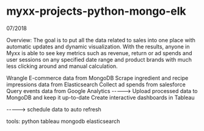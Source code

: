 # myxx-projects-python-mongo-elk
07/2018

Overview:
The goal is to put all the data related to sales into one place with automatic updates
and dynamic visualization. With the results, anyone in Myxx is able to see key metrics
such as revenue, return or ad spends and user sessions on any specified date range
and product brands with much less clicking around and manual calculation.

Wrangle E-commerce data from
MongoDB
Scrape ingredient and recipe
impressions data from Elasticsearch
Collect ad spends from salesforce
Query events data from Google
Analytics
----->
Upload processed data to
MongoDB and keep it up-to-date
Create interactive dashboards in
Tableau

----->
schedule data to auto refresh

tools:
python
tableau
mongodb
elasticsearch
